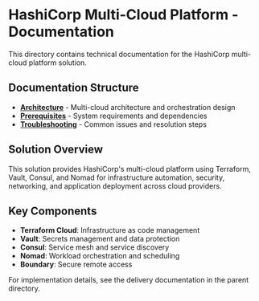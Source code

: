 # HashiCorp Multi-Cloud Platform - Documentation

This directory contains technical documentation for the HashiCorp multi-cloud platform solution.

## Documentation Structure

- **[Architecture](architecture.md)** - Multi-cloud architecture and orchestration design
- **[Prerequisites](prerequisites.md)** - System requirements and dependencies
- **[Troubleshooting](troubleshooting.md)** - Common issues and resolution steps

## Solution Overview

This solution provides HashiCorp's multi-cloud platform using Terraform, Vault, Consul, and Nomad for infrastructure automation, security, networking, and application deployment across cloud providers.

## Key Components

- **Terraform Cloud**: Infrastructure as code management
- **Vault**: Secrets management and data protection
- **Consul**: Service mesh and service discovery
- **Nomad**: Workload orchestration and scheduling
- **Boundary**: Secure remote access

For implementation details, see the delivery documentation in the parent directory.